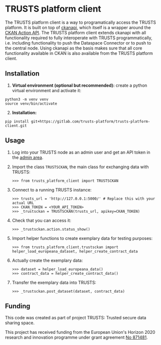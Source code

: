 # TRUSTS platform client 

The TRUSTS platform client is a way to programatically access the TRUSTS 
platform. It is built on top of [ckanapi](https://github.com/ckan/ckanapi),
which itself is a wrapper around the [CKAN Action API](http://docs.ckan.org/en/latest/api/index.html#action-api-reference).
The TRUSTS platform client extends ckanapi with all functionality required to
fully interoperate with TRUSTS programmatically, i.e. including functionality
to push the Dataspace Connector or to push to the central node. Using ckanapi
as the basis makes sure that all core functionality available in CKAN is also
available from the TRUSTS platform client.

## Installation

1. **Virtual environment (optional but recommended):** create a python virtual environment and 
   activate it:

```
python3 -m venv venv
source venv/bin/activate
```

2. **Installation:**

```
pip install git+https://gitlab.com/trusts-platform/trusts-platform-client.git
```

## Usage

1. Log into your TRUSTS node as an admin user and get an API token in the
   [admin area](http://ckan.url/user/admin/api-tokens).

2. Import the class ```TRUSTSCKAN```, the main class for exchanging data with
TRUSTS:

    ```
    >>> from trusts_platform_client import TRUSTSCKAN
    ```

3. Connect to a running TRUSTS instance:

    ```
    >>> trusts_url = 'http://127.0.0.1:5000/' # Replace this with your actual URL
    >>> CKAN_TOKEN = <YOUR_API_TOKEN>
    >>> _trustsckan = TRUSTSCKAN(trusts_url, apikey=CKAN_TOKEN)
    ```

4. Check that you can access it:

    ```
    >>> _trustsckan.action.status_show()
    ```

5. Import helper functions to create exemplary data for testing purposes:

    ```
    >>> from trusts_platform_client.trustsckan import helper_load_europeana_dataset, helper_create_contract_data
    ```

6. Actually create the exemplary data:

    ```
    >>> dataset = helper_load_europeana_data()
    >>> contract_data = helper_create_contract_data()
    ```

7. Transfer the exemplary data into TRUSTS:

    ```
    >>> _trustsckan.post_dataset(dataset, contract_data)
    ```

## Funding
This code was created as part of project TRUSTS: Trusted secure data sharing space.

This project has received funding from the European Union's Horizon 2020 research and innovation programme under grant agreement [No 871481](https://cordis.europa.eu/project/id/871481).




